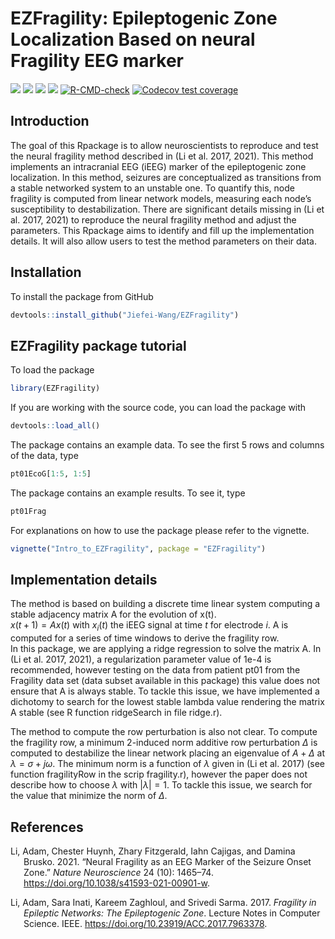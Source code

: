 
<!-- README.md is generated from README.Rmd. Please edit that file -->

# EZFragility: Epileptogenic Zone Localization Based on neural Fragility EEG marker

[![](https://www.r-pkg.org/badges/version/EZFragility?color=orange)](https://cran.r-project.org/package=EZFragility)
[![](http://cranlogs.r-pkg.org/badges/grand-total/EZFragility?color=blue)](https://cran.r-project.org/package=EZFragility)
[![](https://img.shields.io/github/languages/code-size/Jiefei-Wang/EZFragility.svg)](https://github.com/Jiefei-Wang/EZFragility)
[![](https://img.shields.io/github/last-commit/Jiefei-Wang/EZFragility.svg)](https://github.com/Jiefei-Wang/EZFragility/commits/main)
[![R-CMD-check](https://github.com/Jiefei-Wang/EZFragility/actions/workflows/R-CMD-check.yaml/badge.svg)](https://github.com/Jiefei-Wang/EZFragility/actions/workflows/R-CMD-check.yaml)
[![Codecov test coverage](https://codecov.io/gh/Jiefei-Wang/EZFragility/graph/badge.svg)](https://app.codecov.io/gh/Jiefei-Wang/EZFragility)

## Introduction

The goal of this Rpackage is to allow neuroscientists to reproduce and
test the neural fragility method described in (Li et al. 2017, 2021).
This method implements an intracranial EEG (iEEG) marker of the
epileptogenic zone localization. In this method, seizures are
conceptualized as transitions from a stable networked system to an
unstable one. To quantify this, node fragility is computed from linear
network models, measuring each node’s susceptibility to destabilization.
There are significant details missing in (Li et al. 2017, 2021) to
reproduce the neural fragility method and adjust the parameters. This
Rpackage aims to identify and fill up the implementation details. It
will also allow users to test the method parameters on their data.

## Installation

To install the package from GitHub

``` r
devtools::install_github("Jiefei-Wang/EZFragility")
```

## EZFragility package tutorial

To load the package

``` r
library(EZFragility)
```

If you are working with the source code, you can load the package with

``` r
devtools::load_all()
```

The package contains an example data. To see the first 5 rows and
columns of the data, type

``` r
pt01EcoG[1:5, 1:5]
```

The package contains an example results. To see it, type

``` r
pt01Frag
```

For explanations on how to use the package please refer to the vignette.

``` r
vignette("Intro_to_EZFragility", package = "EZFragility")
```

## Implementation details

The method is based on building a discrete time linear system computing
a stable adjacency matrix A for the evolution of x(t).  
$x(t+1)=A x(t)$ with $x_i(t)$ the iEEG signal at time $t$ for electrode
$i$. A is computed for a series of time windows to derive the fragility
row.  
In this package, we are applying a ridge regression to solve the matrix
A. In (Li et al. 2017, 2021), a regularization parameter value of 1e-4
is recommended, however testing on the data from patient pt01 from the
Fragility data set (data subset available in this package) this value
does not ensure that A is always stable. To tackle this issue, we have
implemented a dichotomy to search for the lowest stable lambda value
rendering the matrix A stable (see R function ridgeSearch in file
ridge.r).

The method to compute the row perturbation is also not clear. To compute
the fragility row, a minimum 2-induced norm additive row perturbation
$\Delta$ is computed to destabilize the linear network placing an
eigenvalue of $A+\Delta$ at $\lambda=\sigma+j\omega$. The minimum norm
is a function of $\lambda$ given in (Li et al. 2017) (see function
fragilityRow in the scrip fragility.r), however the paper does not
describe how to choose $\lambda$ with $|\lambda|=1$. To tackle this
issue, we search for the value that minimize the norm of $\Delta$.

## References

<div id="refs" class="references csl-bib-body hanging-indent"
entry-spacing="0">

<div id="ref-LiFragility2021" class="csl-entry">

Li, Adam, Chester Huynh, Zhary Fitzgerald, Iahn Cajigas, and Damina
Brusko. 2021. “Neural Fragility as an EEG Marker of the Seizure Onset
Zone.” *Nature Neuroscience* 24 (10): 1465–74.
<https://doi.org/10.1038/s41593-021-00901-w>.

</div>

<div id="ref-LiFragility2017" class="csl-entry">

Li, Adam, Sara Inati, Kareem Zaghloul, and Srivedi Sarma. 2017.
*Fragility in Epileptic Networks: The Epileptogenic Zone*. Lecture Notes
in Computer Science. IEEE. <https://doi.org/10.23919/ACC.2017.7963378>.

</div>

</div>
